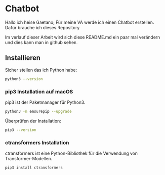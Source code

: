 # Chatbot

Hallo ich heise Gaetano,
Für meine VA werde ich einen Chatbot erstellen. 
Dafür brauche ich dieses Repository

Im verlauf dieser Arbeit wird sich diese README.md ein paar mal verändern und dies kann man in github sehen.

## Installieren

Sicher stellen das ich Python habe:
```bash
python3 --version
```

### pip3 Installation auf macOS

pip3 ist der Paketmanager für Python3.

```bash
python3 -m ensurepip --upgrade
```

Überprüfen der Installation:
```bash
pip3 --version
```

### ctransformers Installation

ctransformers ist eine Python-Bibliothek für die Verwendung von Transformer-Modellen.


```bash
pip3 install ctransformers
```
